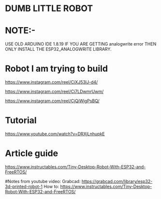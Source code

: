 # DUMB LITTLE ROBOT
# NOTE:- 
USE OLD ARDUINO IDE 1.8.19
IF YOU ARE GETTING analogwrite error THEN ONLY INSTALL THE ESP32_ANALOGWRITE LIBRARY.

# Robot I am trying to build
https://www.instagram.com/reel/CiXJ53lJ-d4/

https://www.instagram.com/reel/Ci7LDwmrUwm/

https://www.instagram.com/reel/CjQiWjgPsBQ/

# Tutorial
https://www.youtube.com/watch?v=DRXjLnhupkE

# Article guide
https://www.instructables.com/Tiny-Desktop-Robot-With-ESP32-and-FreeRTOS/

#Notes from youtube video: 
Grabcad: https://grabcad.com/library/esp32-3d-printed-robot-1
How to: https://www.instructables.com/Tiny-Desktop-Robot-With-ESP32-and-FreeRTOS/
